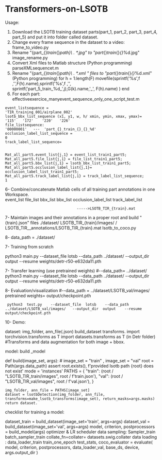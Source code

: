 # Transformers-on-LSOTB

Usage:

   1. Download the LSOTB  training dataset parts(part_1, part_2, part_3, part_4, part_5) and put it into  folder called dataset.
   2.  Change every frame sequence in the dataset to a video:
         frame_to_video.py
   2. Rename   "{part_{}_train_{}_path}\ . \*.jpg"   to     "part_{}_train_{}_{}_%d.jpg"
                              image_rename.py
  3.  Convert Xml files to Matlab structure (Python programming)
                        parseXMLsequencet.m
  4. Rename  "{part_{}_train_{}_path}\ . \*.xml " files to    "part_{}_train_{}_{}_%d.xml" (Python programming)
       for h = 1:length(F)
             movefile(sprintf('%s',f ,'\',F(h).name),sprintf('%s',f ,'\',            
              sprintf('part_5_train_%d_',j),G(k).name,'_', F(h).name) )
        end
  5. For each part:
                   effectiveexercice_manyevent_sequence_only_one_script_test.m

    event_listsequence =                                                                                    'TIR_training_001/airplane_002'
    lsotb_bbx_list_sequence (x1, y1, w, h/ xmin, ymin, xmax, ymax)=            '115'   '172'	'220'	'226'
    file_listsequence:                                                                                           '00000001'   ---  'part_{}_train_{}_{}_%d'
    occlusion_label_list_sequence =                                                                0
    track_label_list_sequence=            


    Mat_all_part5.event_list{j,1} = event_list_train1_part5;
    Mat_all_part5.file_list{j,1} = file_list_train1_part5;
    Mat_all_part5.bbx_list{j,1} = lsotb_bbx_list_train1_part5;
    Mat_all_part5.occlusion_label_list{j,1}= occlusion_label_list_train1_part5;
    Mat_all_part5.track_label_list{j,1} = track_label_list_sequence;                                                             1

6- Combine/concatenate  Matlab cells of all training part annotations in one Workspace.  
             event_list
              file_list
              bbx_list
              bbx_list
              occlusion_label_list
              track_label_list

                                     ----->LSOTB_TIR_{train}.mat

7-   Maintain images and their annotations in a proper root and build   "{train}.json" files
         ./dataset/ LSOTB_TIR_{train}/images/
                      / LSOTB_TIR__annotations/LSOTB_TIR_{train}.mat
                         lsotb_to_coco.py

8- data_path =  ./dataset/



7- Training from scratch

python3  main.py    --dataset_file  lotsb    --data_path    ../dataset/ 
 --output_dir  output   --resume    weights/detr-r50-e632da11.pth 

7- Transfer learning (use pretrained weights) #--data_path= ../dataset/ 
python3  main.py    --dataset_file  lotsb    --data_path  ../dataset/ 
 --output_dir  output  --resume    weights/detr-r50-e632da11.pth 

8- Evaluation/visualization  #--data_path =  ../dataset/LSOTB_val/images/          pretrained weights= output/checkpoint.pth 

     python3  test.py    --dataset_file  lotsb    --data_path    ../dataset/LSOTB_val/images/   --output_dir  output    --resume    output/checkpoint.pth 



10- Demo:

dataset:   img_folder, ann_file(.json)                          build_dataset
                  transforms.
                               import torchvision.transforms as T
                               import datasets.transforms as T               (in Detr folder) #Transforms and data augmentation for both image + bbox.

model:                                                                              build _model




def build(image_set, args):
    # image_set = "train"  ,  image_set = "val" 
    root = Path(args.data_path)
    assert root.exists(), f'provided lsotb path {root} does not exist'
    mode = 'instances'
    PATHS = {
        "train": (root / "LSOTB_TIR_train/images", root /  f'train.json'),
        "val": (root / "LSOTB_TIR_val/images", root / f'val.json'),
    }

    img_folder, ann_file = PATHS[image_set]
    dataset = lsotbDetection(img_folder, ann_file, transforms=make_lsotb_transforms(image_set), return_masks=args.masks)
    return dataset.




checklist for training a model:


dataset_train = build_dataset(image_set='train', args=args)
dataset_val = build_dataset(image_set='val', args=args)
model, criterion, postprocessors = build_model(args)
optimizer & LR scheduler
data sampling:
Sampler_train
            batch_sampler_train                   collate_fn=collater= datasets.swig.collater
data loading :
data_loader_train 
train_one_epoch
 test_stats, coco_evaluator = evaluate(
            model, criterion, postprocessors, data_loader_val, base_ds, device, args.output_dir )










        


                                  
